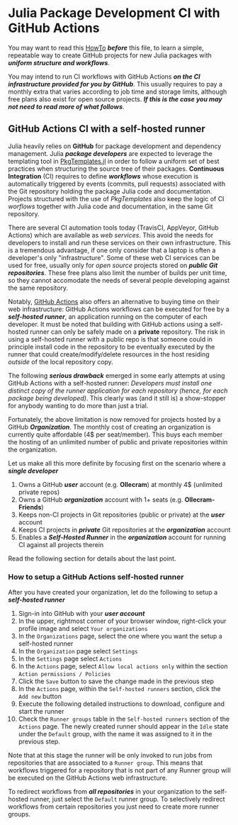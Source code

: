 # Julia Package Development CI with GitHub Actions
You may want to read this [HowTo](mytemplate_howto.md) ***before*** this file, to learn a simple, repeatable way to create GitHub projects for new Julia packages with ***uniform structure and workflows***. 

You may intend to run CI workflows with GitHub Actions ***on the CI infrastructure provided for you by GitHub***. This usually requires to pay a monthly extra that varies according to job time and storage limits, although free plans also exist for open source projects. ***If this is the case you may not need to read more of what follows***.

## GitHub Actions CI with a self-hosted runner

Julia heavily relies on **GitHub** for package development and dependency management. 
Julia ***package developers*** are expected to leverage the templating tool in [PkgTemplates.jl](https://github.com/invenia/PkgTemplates.jl) in order to follow a uniform set of best practices when structuring the source tree of their packages. **Continuous Integration** (CI) requires to define ***workflows*** whose execution is automatically triggered by events (commits, pull requests) associated with the Git repository holding the package Julia code and documentation. Projects structured with the use of *PkgTemplates* also keep the logic of CI *worflows* together with Julia code and documentation, in the same Git repository. 

There are several CI automation tools today (TravisCI, AppVeyor, GitHub Actions) which are available as *web services*. This avoid the needs for developers to install and run these services on their own infrastructure. This is a tremendous advantage, if one only consider that a laptop is often a developer's only "infrastructure". 
Some of these web CI services can be used for free, usually only for *open source* projects stored on ***public Git repositories***. These free plans also limit the number of builds per unit time, so they cannot accomodate the needs of several people developing against the same repository. 

Notably, [GitHub Actions](https://docs.github.com/en/free-pro-team@latest/actions) also offers an alternative to buying time on their web infrastructure: GitHub Actions workflows can be executed for free by a ***self-hosted runner***, an application running on the computer of each developer. It must be noted that building with GitHub actions using a self-hosted runner can only be safely made on a **private** repository. The risk in using a self-hosted runner with a public repo is that someone could in principle install code in the repository to be eventually executed by the runner that could create/modify/delete resources in the host residing *outside* of the local repository copy.

The following ***serious drawback*** emerged in some early attempts at using GitHub Actions with a self-hosted runner:
*Developers must install one distinct copy of the runner application for each repository (hence, for each package being developed)*. This clearly was (and it still is) a show-stopper for anybody wanting to do more than just a trial. 

Fortunately, the above limitation is now removed for projects hosted by a GitHub ***Organization***. The monthly cost of creating an organization is currently quite affordable (4$ per seat/member). This buys each member the hosting of an unlimited number of public and private repositories within the organization. 

Let us make all this more definite by focusing first on the scenario where a ***single developer*** 
1. Owns a GitHub ***user*** account (e.g. **Ollecram**) at monthly 4$ (unlimited private repos)
2. Owns a GitHub ***organization*** account with 1+ seats (e.g. **Ollecram-Friends**)
3. Keeps non-CI projects in Git repositories (public or private) at the ***user*** account
4. Keeps CI projects in ***private*** Git repositories at the ***organization*** account
5. Enables a ***Self-Hosted Runner*** in the ***organization*** account for running CI against all projects therein

Read the following section for details about the last point.

### How to setup a GitHub Actions self-hosted runner

After you have created your organization, let do the following to setup a ***self-hosted runner***
1. Sign-in into GitHub with your ***user account***
2. In the upper, rightmost corner of your browser window, right-click your profile image and select `Your organizations`
3. In the `Organizations` page, select the one where you want the setup a self-hosted runner
4. In the `Organization` page select `Settings` 
5. In the `Settings` page select `Actions`
6. In the `Actions` page, select `Allow local actions only` within the section `Action permissions / Policies`
7. Click the `Save` button to save the change made in the previous step
8. In the `Actions` page, within the `Self-hosted runners` section, click the `Add new` button
9. Execute the following detailed instructions to download, configure and start the runner
10. Check the `Runner groups` table in the `Self-hosted runners` section of the `Actions` page. The newly created runner should appear in the `Idle` state under the `Default` group, with the name it was assigned to it in the previous step.

Note that at this stage the runner will be only invoked to run jobs from repositories that are associated to a `Runner group`. This means that workflows triggered for a repository that is not part of any Runner group will be executed on the GitHub Actions web infrastructure. 

To redirect workflows from ***all repositories*** in your organization to the self-hosted runner, just select the `Default` runner group. To selectively redirect workflows from certain repositories you just need to create more runner groups.    

 